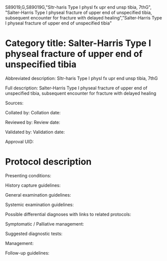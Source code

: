 S89019,G,S89019G,"Sltr-haris Type I physl fx upr end unsp tibia, 7thG", "Salter-Harris Type I physeal fracture of upper end of unspecified tibia, subsequent encounter for fracture with delayed healing","Salter-Harris Type I physeal fracture of upper end of unspecified tibia"
# Category title: Salter-Harris Type I physeal fracture of upper end of unspecified tibia

Abbreviated description: Sltr-haris Type I physl fx upr end unsp tibia, 7thG

Full description: Salter-Harris Type I physeal fracture of upper end of unspecified tibia, subsequent encounter for fracture with delayed healing

Sources:

Collated by:
Collation date:

Reviewed by:
Review date:

Validated by:
Validation date:

Approval UID:

# Protocol description

Presenting conditions:

History capture guidelines:

General examination guidelines:

Systemic examination guidelines:

Possible differential diagnoses with links to related protocols:

Symptomatic / Palliative management:

Suggested diagnostic tests:

Management:

Follow-up guidelines:
